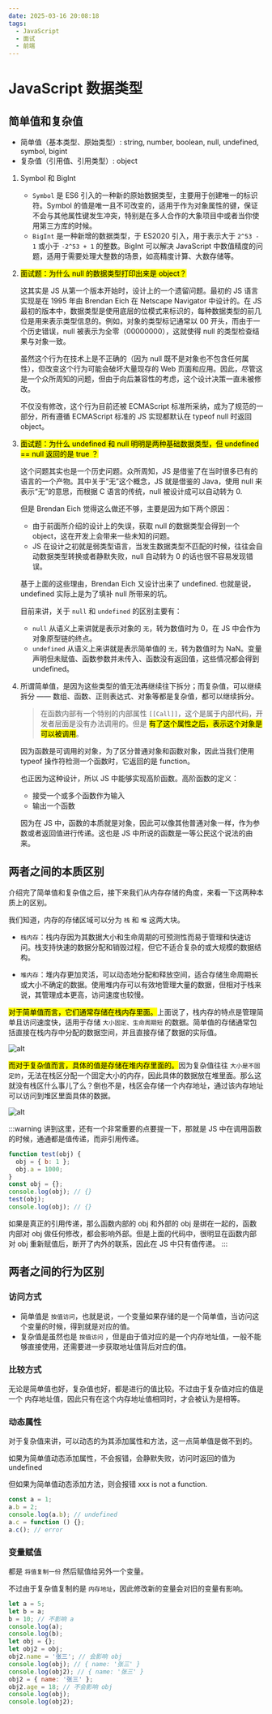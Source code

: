 ```yaml
---
date: 2025-03-16 20:08:18
tags:
  - JavaScript
  - 面试
  - 前端
---
```


# JavaScript 数据类型

## 简单值和复杂值

- 简单值（基本类型、原始类型）: string, number, boolean, null, undefined, symbol, bigint
- 复杂值（引用值、引用类型）: object

1. Symbol 和 BigInt

   - `Symbol` 是 ES6 引入的一种新的原始数据类型，主要用于创建唯一的标识符。Symbol 的值是唯一且不可改变的，适用于作为对象属性的键，保证不会与其他属性键发生冲突，特别是在多人合作的大象项目中或者当你使用第三方库的时候。
   - `BigInt` 是一种新增的数据类型，于 ES2020 引入，用于表示大于 `2^53 - 1` 或小于 `-2^53 + 1` 的整数。BigInt 可以解决 JavaScript 中数值精度的问题，适用于需要处理大整数的场景，如高精度计算、大数存储等。

2. <mark>面试题：为什么 null 的数据类型打印出来是 object？</mark>

   这其实是 JS 从第一个版本开始时，设计上的一个遗留问题。最初的 JS 语言实现是在 1995 年由 Brendan Eich 在 Netscape Navigator 中设计的。在 JS 最初的版本中，数据类型是使用底层的位模式来标识的，每种数据类型的前几位是用来表示类型信息的。例如，对象的类型标记通常以 00 开头，而由于一个历史错误，null 被表示为全零（00000000），这就使得 null 的类型检查结果与对象一致。

   虽然这个行为在技术上是不正确的（因为 null 既不是对象也不包含任何属性），但改变这个行为可能会破坏大量现存的 Web 页面和应用。因此，尽管这是一个众所周知的问题，但由于向后兼容性的考虑，这个设计决策一直未被修改。

   不仅没有修改，这个行为目前还被 ECMAScript 标准所采纳，成为了规范的一部分，所有遵循 ECMAScript 标准的 JS 实现都默认在 typeof null 时返回 object。

3. <mark>面试题：为什么 undefined 和 null 明明是两种基础数据类型，但 undefined == null 返回的是 true ？</mark>

   这个问题其实也是一个历史问题。众所周知，JS 是借鉴了在当时很多已有的语言的一个产物。其中关于“无”这个概念，JS 就是借鉴的 Java，使用 null 来表示“无”的意思，而根据 C 语言的传统，null 被设计成可以自动转为 0.

   但是 Brendan Eich 觉得这么做还不够，主要是因为如下两个原因：

   - 由于前面所介绍的设计上的失误，获取 null 的数据类型会得到一个 object，这在开发上会带来一些未知的问题。
   - JS 在设计之初就是弱类型语言，当发生数据类型不匹配的时候，往往会自动数据类型转换或者静默失败，null 自动转为 0 的话也很不容易发现错误。

   基于上面的这些理由，Brendan Eich 又设计出来了 undefined. 也就是说，undefined 实际上是为了填补 null 所带来的坑。

   目前来讲，关于 `null` 和 `undefined` 的区别主要有：

   - `null` 从语义上来讲就是表示对象的 `无`，转为数值时为 0，在 JS 中会作为对象原型链的终点。
   - `undefined` 从语义上来讲就是表示简单值的 `无`，转为数值时为 NaN。变量声明但未赋值、函数参数并未传入、函数没有返回值，这些情况都会得到 undefined。

4. 所谓简单值，是因为这些类型的值无法再继续往下拆分；而复杂值，可以继续拆分 —— 数组、函数、正则表达式、对象等都是复杂值，都可以继续拆分。

   > 在函数内部有一个特别的内部属性 `[[Call]]`，这个是属于内部代码，开发者层面是没有办法调用的。但是 <mark>有了这个属性之后，表示这个对象是可以被调用</mark>。

   因为函数是可调用的对象，为了区分普通对象和函数对象，因此当我们使用 typeof 操作符检测一个函数时，它返回的是 function。

   也正因为这种设计，所以 JS 中能够实现高阶函数。高阶函数的定义：

   - 接受一个或多个函数作为输入
   - 输出一个函数

   因为在 JS 中，函数的本质就是对象，因此可以像其他普通对象一样，作为参数或者返回值进行传递。这也是 JS 中所说的函数是一等公民这个说法的由来。

## 两者之间的本质区别

介绍完了简单值和复杂值之后，接下来我们从内存存储的角度，来看一下这两种本质上的区别。

我们知道，内存的存储区域可以分为 `栈` 和 `堆` 这两大块。

- `栈内存`：栈内存因为其数据大小和生命周期的可预测性而易于管理和快速访问。栈支持快速的数据分配和销毁过程，但它不适合复杂的或大规模的数据结构。

- `堆内存`：堆内存更加灵活，可以动态地分配和释放空间，适合存储生命周期长或大小不确定的数据。使用堆内存可以有效地管理大量的数据，但相对于栈来说，其管理成本更高，访问速度也较慢。

<mark>对于简单值而言，它们通常存储在栈内存里面。</mark>上面说了，栈内存的特点是管理简单且访问速度快，适用于存储 `大小固定、生命周期短` 的数据。简单值的存储通常包括直接在栈内存中分配的数据空间，并且直接存储了数据的实际值。

![alt](https://blog-1328542955.cos.ap-shanghai.myqcloud.com/2024-04-30-031914.png)

<mark>而对于复杂值而言，具体的值是存储在堆内存里面的。</mark>因为复杂值往往 `大小是不固定的`，无法在栈区分配一个固定大小的内存，因此具体的数据放在堆里面。那么这就没有栈区什么事儿了么？倒也不是，栈区会存储一个内存地址，通过该内存地址可以访问到堆区里面具体的数据。

![alt](https://blog-1328542955.cos.ap-shanghai.myqcloud.com/2024-04-30-032917.png)

:::warning
讲到这里，还有一个非常重要的点要提一下，那就是 JS 中在调用函数的时候，通通都是值传递，而非引用传递。

```JavaScript
function test(obj) {
  obj = { b: 1 };
  obj.a = 1000;
}
const obj = {};
console.log(obj); // {}
test(obj);
console.log(obj); // {}
```

如果是真正的引用传递，那么函数内部的 obj 和外部的 obj 是绑在一起的，函数内部对 obj 做任何修改，都会影响外部。但是上面的代码中，很明显在函数内部对 obj 重新赋值后，断开了内外的联系，因此在 JS 中只有值传递。
:::

## 两者之间的行为区别

### 访问方式

- 简单值是 `按值访问`，也就是说，一个变量如果存储的是一个简单值，当访问这个变量的时候，得到就是对应的值。
- 复杂值是虽然也是 `按值访问` ，但是由于值对应的是一个内存地址值，一般不能够直接使用，还需要进一步获取地址值背后对应的值。

### 比较方式

无论是简单值也好，复杂值也好，都是进行的值比较。不过由于复杂值对应的值是一个 内存地址值，因此只有在这个内存地址值相同时，才会被认为是相等。

### 动态属性

对于复杂值来讲，可以动态的为其添加属性和方法，这一点简单值是做不到的。

如果为简单值动态添加属性，不会报错，会静默失败，访问时返回的值为 undefined

但如果为简单值动态添加方法，则会报错 xxx is not a function.

```JavaScript
const a = 1;
a.b = 2;
console.log(a.b); // undefined
a.c = function () {};
a.c(); // error
```

### 变量赋值

都是 `将值复制一份` 然后赋值给另外一个变量。

不过由于复杂值复制的是 `内存地址`，因此修改新的变量会对旧的变量有影响。

```JavaScript
let a = 5;
let b = a;
b = 10; // 不影响 a
console.log(a);
console.log(b);
let obj = {};
let obj2 = obj;
obj2.name = '张三'; // 会影响 obj
console.log(obj); // { name: '张三' }
console.log(obj2); // { name: '张三' }
obj2 = { name: '张三' };
obj2.age = 18; // 不会影响 obj
console.log(obj);
console.log(obj2);
```

